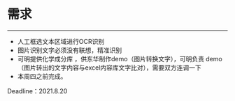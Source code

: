 # 需求

---

- 人工框选文本区域进行OCR识别
- 图片识别文字必须没有联想，精准识别
- 可明提供化学成分库 ，供东华制作demo（图片转换文字），可明负责 demo（图片转出的文字内容与excel内容库文字比对），需要双方连调一下
- 本周四之前完成。

Deadline：2021.8.20

